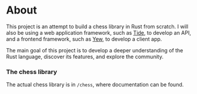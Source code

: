 # About
This project is an attempt to build a chess library in Rust from scratch. I will also be using a web application framework, such as [Tide](https://github.com/http-rs/tide), to develop an API, and a frontend framework, such as [Yew](https://github.com/yewstack/yew), to develop a client app.

The main goal of this project is to develop a deeper understanding of the Rust language, discover its features, and explore the community.

### The chess library
The actual chess library is in `/chess`, where documentation can be found.